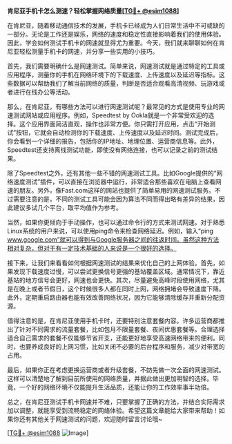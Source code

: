 **肯尼亚手机卡怎么测速？轻松掌握网络质量[[TG💪+ @esim1088](https://t.me/s/esim1088)]**

在肯尼亚，随着移动通信技术的发展，手机卡已经成为人们日常生活中不可或缺的一部分。无论是工作还是娱乐，网络的速度和稳定性直接影响着我们的使用体验。因此，学会如何测试手机卡的网速就显得尤为重要。今天，我们就来聊聊如何在肯尼亚轻松测量手机卡的网速，并分享一些实用的小技巧。

首先，我们需要明确什么是网速测试。简单来说，网速测试就是通过特定的工具或应用程序，测量你的手机在网络环境下的下载速度、上传速度以及延迟等指标。这些数据可以帮助我们了解当前网络的质量，判断是否适合观看高清视频、玩游戏或者进行在线办公等活动。

那么，在肯尼亚，有哪些方法可以进行网速测试呢？最常见的方式是使用专业的网速测试网站或应用程序。例如，Speedtest by Ookla就是一个非常受欢迎的选择。这个应用界面简洁直观，操作也非常方便。你只需打开应用，点击“开始测试”按钮，它就会自动检测你的下载速度、上传速度以及延迟时间。测试完成后，你会看到一个详细的报告，包括你的IP地址、地理位置、运营商信息等。此外，Speedtest还支持离线测试功能，即使没有网络连接，也可以记录之前的测试结果。

除了Speedtest之外，还有其他一些不错的网速测试工具。比如Google提供的“网络速度测试”插件，可以直接在浏览器中运行，非常适合那些喜欢在电脑上查看网速的朋友。另外，像Fast.com这样的网站也提供了简单易用的网速测试服务。不过需要注意的是，不同的测试工具可能会因为算法不同而得出略有差异的结果，因此建议多试几个平台，取平均值作为参考。

当然，如果你更倾向于手动操作，也可以通过命令行的方式来测试网速。对于熟悉Linux系统的用户来说，可以使用ping命令来检查网络延迟。例如，输入“ping www.google.com”就可以得到与Google服务器之间的往返时间。虽然这种方法相对复杂，但对于有一定技术基础的人来说是一个很好的选择。

接下来，让我们来看看如何根据网速测试的结果来优化自己的上网体验。首先，如果发现下载速度过慢，可以尝试更换信号更强的基站覆盖区域。通常情况下，靠近基站的地方信号会更好，网速也会更快。其次，尽量避免高峰时段使用网络，尤其是在晚上或者节假日，这个时候很多人都在同时上网，网络拥堵会导致速度下降。此外，定期重启路由器也能有效改善网络状况，因为它能够清除缓存并重新分配资源。

值得注意的是，在肯尼亚使用手机卡时，还要特别注意套餐内容。许多运营商都推出了针对不同需求的流量套餐，比如包月不限量套餐、夜间优惠套餐等。合理选择适合自己需求的套餐不仅能够节省开支，还能更好地享受高速网络带来的便利。同时，也要养成良好的上网习惯，比如关闭不必要的后台程序和服务，减少对带宽的占用。

最后，如果你正在考虑更换运营商或者升级套餐，不妨先做一次全面的网速测试。这样可以清楚地了解到目前所使用的网络质量，并据此做出更加明智的选择。毕竟，一个好的网络环境不仅能提升生活品质，还能让你的工作效率事半功倍。

总之，在肯尼亚测试手机卡网速并不难，只要掌握了正确的方法，并结合实际需求加以调整，就能享受到流畅稳定的网络体验。希望这篇文章能给大家带来帮助！如果你还有其他关于网速测试的问题，欢迎随时留言讨论哦~

[[TG💪+ @esim1088](https://t.me/s/esim1088) ![Image](https://i.postimg.cc/4NQfJmqS/Snipaste-2025-05-13-00-14-12.png)]